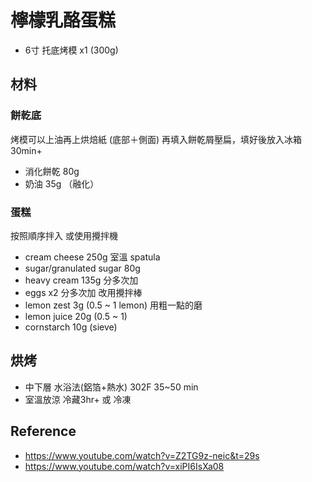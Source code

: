 # 檸檬乳酪蛋糕

- 6寸 托底烤模 x1 (300g)

## 材料

### 餅乾底

烤模可以上油再上烘焙紙 (底部＋側面)
再填入餅乾屑壓扁，填好後放入冰箱30min+

- 消化餅乾 80g 
- 奶油 35g （融化）

### 蛋糕

按照順序拌入 或使用攪拌機

- cream cheese 250g 室溫 spatula
- sugar/granulated sugar 80g
- heavy cream 135g 分多次加
- eggs x2 分多次加 改用攪拌棒
- lemon zest 3g (0.5 ~ 1 lemon) 用粗一點的磨
- lemon juice 20g (0.5 ~ 1)
- cornstarch 10g (sieve)

## 烘烤

- 中下層 水浴法(鋁箔+熱水) 302F 35~50 min 
- 室溫放涼 冷藏3hr+ 或 冷凍

## Reference

- https://www.youtube.com/watch?v=Z2TG9z-neic&t=29s
- https://www.youtube.com/watch?v=xiPI6IsXa08
